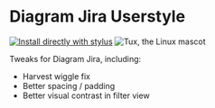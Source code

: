 # Diagram Jira Userstyle
[![Install directly with stylus](https://img.shields.io/badge/Install%20directly%20with-Stylus-116b59.svg?longCache=true&style=flat)](https://github.com/jcackowskidiagram/diagram.jira-userstyle/raw/main/diagram.jira.user.styl)
![Tux, the Linux mascot](https://img.shields.io/github/v/tag/jcackowskidiagram/diagram.jira-userstyle.svg?label=version&style=flat
) 

Tweaks for Diagram Jira, including:
- Harvest wiggle fix
- Better spacing / padding
- Better visual contrast in filter view